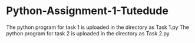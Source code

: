 # Python-Assignment-1-Tutedude
The python program for task 1 is uploaded in the directory as Task 1.py
The python program for task 2 is uploaded in the directory as Task 2.py
